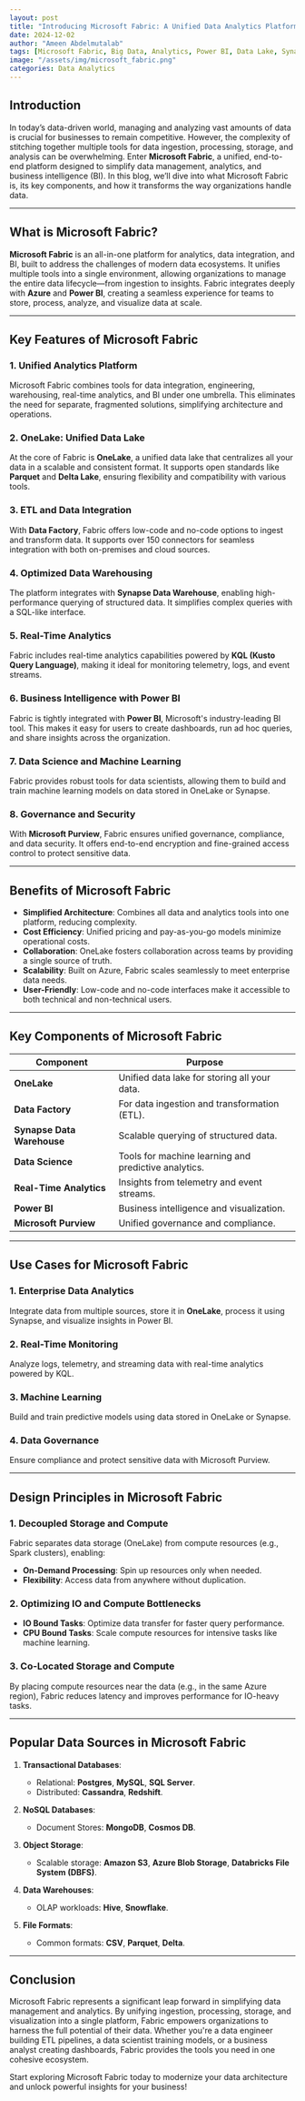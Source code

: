 ```yaml
---
layout: post
title: "Introducing Microsoft Fabric: A Unified Data Analytics Platform"
date: 2024-12-02
author: "Ameen Abdelmutalab"
tags: [Microsoft Fabric, Big Data, Analytics, Power BI, Data Lake, Synapse]
image: "/assets/img/microsoft_fabric.png"
categories: Data Analytics
---
```


## Introduction

In today’s data-driven world, managing and analyzing vast amounts of data is crucial for businesses to remain competitive. However, the complexity of stitching together multiple tools for data ingestion, processing, storage, and analysis can be overwhelming. Enter **Microsoft Fabric**, a unified, end-to-end platform designed to simplify data management, analytics, and business intelligence (BI). In this blog, we’ll dive into what Microsoft Fabric is, its key components, and how it transforms the way organizations handle data.

---

## What is Microsoft Fabric?

**Microsoft Fabric** is an all-in-one platform for analytics, data integration, and BI, built to address the challenges of modern data ecosystems. It unifies multiple tools into a single environment, allowing organizations to manage the entire data lifecycle—from ingestion to insights. Fabric integrates deeply with **Azure** and **Power BI**, creating a seamless experience for teams to store, process, analyze, and visualize data at scale.

---

## Key Features of Microsoft Fabric

### 1. **Unified Analytics Platform**
Microsoft Fabric combines tools for data integration, engineering, warehousing, real-time analytics, and BI under one umbrella. This eliminates the need for separate, fragmented solutions, simplifying architecture and operations.

### 2. **OneLake: Unified Data Lake**
At the core of Fabric is **OneLake**, a unified data lake that centralizes all your data in a scalable and consistent format. It supports open standards like **Parquet** and **Delta Lake**, ensuring flexibility and compatibility with various tools.

### 3. **ETL and Data Integration**
With **Data Factory**, Fabric offers low-code and no-code options to ingest and transform data. It supports over 150 connectors for seamless integration with both on-premises and cloud sources.

### 4. **Optimized Data Warehousing**
The platform integrates with **Synapse Data Warehouse**, enabling high-performance querying of structured data. It simplifies complex queries with a SQL-like interface.

### 5. **Real-Time Analytics**
Fabric includes real-time analytics capabilities powered by **KQL (Kusto Query Language)**, making it ideal for monitoring telemetry, logs, and event streams.

### 6. **Business Intelligence with Power BI**
Fabric is tightly integrated with **Power BI**, Microsoft's industry-leading BI tool. This makes it easy for users to create dashboards, run ad hoc queries, and share insights across the organization.

### 7. **Data Science and Machine Learning**
Fabric provides robust tools for data scientists, allowing them to build and train machine learning models on data stored in OneLake or Synapse.

### 8. **Governance and Security**
With **Microsoft Purview**, Fabric ensures unified governance, compliance, and data security. It offers end-to-end encryption and fine-grained access control to protect sensitive data.

---

## Benefits of Microsoft Fabric

- **Simplified Architecture**: Combines all data and analytics tools into one platform, reducing complexity.
- **Cost Efficiency**: Unified pricing and pay-as-you-go models minimize operational costs.
- **Collaboration**: OneLake fosters collaboration across teams by providing a single source of truth.
- **Scalability**: Built on Azure, Fabric scales seamlessly to meet enterprise data needs.
- **User-Friendly**: Low-code and no-code interfaces make it accessible to both technical and non-technical users.

---

## Key Components of Microsoft Fabric

| Component              | Purpose                                                       |
|------------------------|---------------------------------------------------------------|
| **OneLake**            | Unified data lake for storing all your data.                  |
| **Data Factory**       | For data ingestion and transformation (ETL).                  |
| **Synapse Data Warehouse** | Scalable querying of structured data.                       |
| **Data Science**       | Tools for machine learning and predictive analytics.          |
| **Real-Time Analytics**| Insights from telemetry and event streams.                    |
| **Power BI**           | Business intelligence and visualization.                      |
| **Microsoft Purview**  | Unified governance and compliance.                            |

---

## Use Cases for Microsoft Fabric

### 1. **Enterprise Data Analytics**
Integrate data from multiple sources, store it in **OneLake**, process it using Synapse, and visualize insights in Power BI.

### 2. **Real-Time Monitoring**
Analyze logs, telemetry, and streaming data with real-time analytics powered by KQL.

### 3. **Machine Learning**
Build and train predictive models using data stored in OneLake or Synapse.

### 4. **Data Governance**
Ensure compliance and protect sensitive data with Microsoft Purview.

---

## Design Principles in Microsoft Fabric

### **1. Decoupled Storage and Compute**
Fabric separates data storage (OneLake) from compute resources (e.g., Spark clusters), enabling:
- **On-Demand Processing**: Spin up resources only when needed.
- **Flexibility**: Access data from anywhere without duplication.

### **2. Optimizing IO and Compute Bottlenecks**
- **IO Bound Tasks**: Optimize data transfer for faster query performance.
- **CPU Bound Tasks**: Scale compute resources for intensive tasks like machine learning.

### **3. Co-Located Storage and Compute**
By placing compute resources near the data (e.g., in the same Azure region), Fabric reduces latency and improves performance for IO-heavy tasks.

---

## Popular Data Sources in Microsoft Fabric

1. **Transactional Databases**:
   - Relational: **Postgres**, **MySQL**, **SQL Server**.
   - Distributed: **Cassandra**, **Redshift**.

2. **NoSQL Databases**:
   - Document Stores: **MongoDB**, **Cosmos DB**.

3. **Object Storage**:
   - Scalable storage: **Amazon S3**, **Azure Blob Storage**, **Databricks File System (DBFS)**.

4. **Data Warehouses**:
   - OLAP workloads: **Hive**, **Snowflake**.

5. **File Formats**:
   - Common formats: **CSV**, **Parquet**, **Delta**.

---

## Conclusion

Microsoft Fabric represents a significant leap forward in simplifying data management and analytics. By unifying ingestion, processing, storage, and visualization into a single platform, Fabric empowers organizations to harness the full potential of their data. Whether you're a data engineer building ETL pipelines, a data scientist training models, or a business analyst creating dashboards, Fabric provides the tools you need in one cohesive ecosystem.

Start exploring Microsoft Fabric today to modernize your data architecture and unlock powerful insights for your business!
